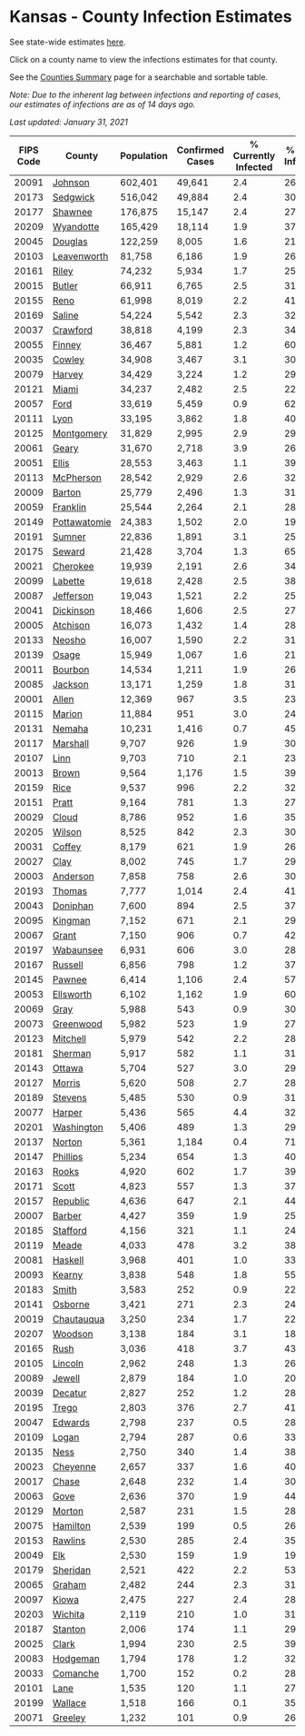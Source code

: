 # Kansas - County Infection Estimates

See state-wide estimates [here](/infections/us-ks).

Click on a county name to view the infections estimates for that county.

See the [Counties Summary](/infections/summary-counties) page for a searchable and sortable table.

*Note: Due to the inherent lag between infections and reporting of cases, our estimates of infections are as of 14 days ago.*

*Last updated: January 31, 2021*

|   FIPS Code |                       County |   Population |   Confirmed Cases |   % Currently Infected |   % Total Infected |
|-------------|------------------------------|--------------|-------------------|------------------------|--------------------|
|       20091 |           [Johnson](johnson) |      602,401 |            49,641 |                    2.4 |               26.2 |
|       20173 |         [Sedgwick](sedgwick) |      516,042 |            49,884 |                    2.4 |               30.8 |
|       20177 |           [Shawnee](shawnee) |      176,875 |            15,147 |                    2.4 |               27.2 |
|       20209 |       [Wyandotte](wyandotte) |      165,429 |            18,114 |                    1.9 |               37.2 |
|       20045 |           [Douglas](douglas) |      122,259 |             8,005 |                    1.6 |               21.0 |
|       20103 |   [Leavenworth](leavenworth) |       81,758 |             6,186 |                    1.9 |               26.8 |
|       20161 |               [Riley](riley) |       74,232 |             5,934 |                    1.7 |               25.7 |
|       20015 |             [Butler](butler) |       66,911 |             6,765 |                    2.5 |               31.7 |
|       20155 |                 [Reno](reno) |       61,998 |             8,019 |                    2.2 |               41.2 |
|       20169 |             [Saline](saline) |       54,224 |             5,542 |                    2.3 |               32.1 |
|       20037 |         [Crawford](crawford) |       38,818 |             4,199 |                    2.3 |               34.1 |
|       20055 |             [Finney](finney) |       36,467 |             5,881 |                    1.2 |               60.1 |
|       20035 |             [Cowley](cowley) |       34,908 |             3,467 |                    3.1 |               30.5 |
|       20079 |             [Harvey](harvey) |       34,429 |             3,224 |                    1.2 |               29.9 |
|       20121 |               [Miami](miami) |       34,237 |             2,482 |                    2.5 |               22.5 |
|       20057 |                 [Ford](ford) |       33,619 |             5,459 |                    0.9 |               62.8 |
|       20111 |                 [Lyon](lyon) |       33,195 |             3,862 |                    1.8 |               40.0 |
|       20125 |     [Montgomery](montgomery) |       31,829 |             2,995 |                    2.9 |               29.2 |
|       20061 |               [Geary](geary) |       31,670 |             2,718 |                    3.9 |               26.3 |
|       20051 |               [Ellis](ellis) |       28,553 |             3,463 |                    1.1 |               39.0 |
|       20113 |       [McPherson](mcpherson) |       28,542 |             2,929 |                    2.6 |               32.6 |
|       20009 |             [Barton](barton) |       25,779 |             2,496 |                    1.3 |               31.3 |
|       20059 |         [Franklin](franklin) |       25,544 |             2,264 |                    2.1 |               28.0 |
|       20149 | [Pottawatomie](pottawatomie) |       24,383 |             1,502 |                    2.0 |               19.1 |
|       20191 |             [Sumner](sumner) |       22,836 |             1,891 |                    3.1 |               25.4 |
|       20175 |             [Seward](seward) |       21,428 |             3,704 |                    1.3 |               65.7 |
|       20021 |         [Cherokee](cherokee) |       19,939 |             2,191 |                    2.6 |               34.4 |
|       20099 |           [Labette](labette) |       19,618 |             2,428 |                    2.5 |               38.9 |
|       20087 |       [Jefferson](jefferson) |       19,043 |             1,521 |                    2.2 |               25.2 |
|       20041 |       [Dickinson](dickinson) |       18,466 |             1,606 |                    2.5 |               27.0 |
|       20005 |         [Atchison](atchison) |       16,073 |             1,432 |                    1.4 |               28.5 |
|       20133 |             [Neosho](neosho) |       16,007 |             1,590 |                    2.2 |               31.2 |
|       20139 |               [Osage](osage) |       15,949 |             1,067 |                    1.6 |               21.1 |
|       20011 |           [Bourbon](bourbon) |       14,534 |             1,211 |                    1.9 |               26.2 |
|       20085 |           [Jackson](jackson) |       13,171 |             1,259 |                    1.8 |               31.0 |
|       20001 |               [Allen](allen) |       12,369 |               967 |                    3.5 |               23.7 |
|       20115 |             [Marion](marion) |       11,884 |               951 |                    3.0 |               24.9 |
|       20131 |             [Nemaha](nemaha) |       10,231 |             1,416 |                    0.7 |               45.0 |
|       20117 |         [Marshall](marshall) |        9,707 |               926 |                    1.9 |               30.4 |
|       20107 |                 [Linn](linn) |        9,703 |               710 |                    2.1 |               23.0 |
|       20013 |               [Brown](brown) |        9,564 |             1,176 |                    1.5 |               39.4 |
|       20159 |                 [Rice](rice) |        9,537 |               996 |                    2.2 |               32.5 |
|       20151 |               [Pratt](pratt) |        9,164 |               781 |                    1.3 |               27.5 |
|       20029 |               [Cloud](cloud) |        8,786 |               952 |                    1.6 |               35.0 |
|       20205 |             [Wilson](wilson) |        8,525 |               842 |                    2.3 |               30.5 |
|       20031 |             [Coffey](coffey) |        8,179 |               621 |                    1.9 |               26.2 |
|       20027 |                 [Clay](clay) |        8,002 |               745 |                    1.7 |               29.6 |
|       20003 |         [Anderson](anderson) |        7,858 |               758 |                    2.6 |               30.0 |
|       20193 |             [Thomas](thomas) |        7,777 |             1,014 |                    2.4 |               41.6 |
|       20043 |         [Doniphan](doniphan) |        7,600 |               894 |                    2.5 |               37.0 |
|       20095 |           [Kingman](kingman) |        7,152 |               671 |                    2.1 |               29.1 |
|       20067 |               [Grant](grant) |        7,150 |               906 |                    0.7 |               42.9 |
|       20197 |       [Wabaunsee](wabaunsee) |        6,931 |               606 |                    3.0 |               28.7 |
|       20167 |           [Russell](russell) |        6,856 |               798 |                    1.2 |               37.4 |
|       20145 |             [Pawnee](pawnee) |        6,414 |             1,106 |                    2.4 |               57.5 |
|       20053 |       [Ellsworth](ellsworth) |        6,102 |             1,162 |                    1.9 |               60.3 |
|       20069 |                 [Gray](gray) |        5,988 |               543 |                    0.9 |               30.4 |
|       20073 |       [Greenwood](greenwood) |        5,982 |               523 |                    1.9 |               27.7 |
|       20123 |         [Mitchell](mitchell) |        5,979 |               542 |                    2.2 |               28.9 |
|       20181 |           [Sherman](sherman) |        5,917 |               582 |                    1.1 |               31.4 |
|       20143 |             [Ottawa](ottawa) |        5,704 |               527 |                    3.0 |               29.1 |
|       20127 |             [Morris](morris) |        5,620 |               508 |                    2.7 |               28.4 |
|       20189 |           [Stevens](stevens) |        5,485 |               530 |                    0.9 |               31.9 |
|       20077 |             [Harper](harper) |        5,436 |               565 |                    4.4 |               32.8 |
|       20201 |     [Washington](washington) |        5,406 |               489 |                    1.3 |               29.2 |
|       20137 |             [Norton](norton) |        5,361 |             1,184 |                    0.4 |               71.1 |
|       20147 |         [Phillips](phillips) |        5,234 |               654 |                    1.3 |               40.0 |
|       20163 |               [Rooks](rooks) |        4,920 |               602 |                    1.7 |               39.1 |
|       20171 |               [Scott](scott) |        4,823 |               557 |                    1.3 |               37.1 |
|       20157 |         [Republic](republic) |        4,636 |               647 |                    2.1 |               44.8 |
|       20007 |             [Barber](barber) |        4,427 |               359 |                    1.9 |               25.6 |
|       20185 |         [Stafford](stafford) |        4,156 |               321 |                    1.1 |               24.7 |
|       20119 |               [Meade](meade) |        4,033 |               478 |                    3.2 |               38.6 |
|       20081 |           [Haskell](haskell) |        3,968 |               401 |                    1.0 |               33.7 |
|       20093 |             [Kearny](kearny) |        3,838 |               548 |                    1.8 |               55.4 |
|       20183 |               [Smith](smith) |        3,583 |               252 |                    0.9 |               22.2 |
|       20141 |           [Osborne](osborne) |        3,421 |               271 |                    2.3 |               24.7 |
|       20019 |     [Chautauqua](chautauqua) |        3,250 |               234 |                    1.7 |               22.8 |
|       20207 |           [Woodson](woodson) |        3,138 |               184 |                    3.1 |               18.9 |
|       20165 |                 [Rush](rush) |        3,036 |               418 |                    3.7 |               43.9 |
|       20105 |           [Lincoln](lincoln) |        2,962 |               248 |                    1.3 |               26.3 |
|       20089 |             [Jewell](jewell) |        2,879 |               184 |                    1.0 |               20.9 |
|       20039 |           [Decatur](decatur) |        2,827 |               252 |                    1.2 |               28.4 |
|       20195 |               [Trego](trego) |        2,803 |               376 |                    2.7 |               41.7 |
|       20047 |           [Edwards](edwards) |        2,798 |               237 |                    0.5 |               28.9 |
|       20109 |               [Logan](logan) |        2,794 |               287 |                    0.6 |               33.0 |
|       20135 |                 [Ness](ness) |        2,750 |               340 |                    1.4 |               38.4 |
|       20023 |         [Cheyenne](cheyenne) |        2,657 |               337 |                    1.6 |               40.1 |
|       20017 |               [Chase](chase) |        2,648 |               232 |                    1.4 |               30.8 |
|       20063 |                 [Gove](gove) |        2,636 |               370 |                    1.9 |               44.0 |
|       20129 |             [Morton](morton) |        2,587 |               231 |                    1.5 |               28.7 |
|       20075 |         [Hamilton](hamilton) |        2,539 |               199 |                    0.5 |               26.3 |
|       20153 |           [Rawlins](rawlins) |        2,530 |               285 |                    2.4 |               35.4 |
|       20049 |                   [Elk](elk) |        2,530 |               159 |                    1.9 |               19.3 |
|       20179 |         [Sheridan](sheridan) |        2,521 |               422 |                    2.2 |               53.0 |
|       20065 |             [Graham](graham) |        2,482 |               244 |                    2.3 |               31.6 |
|       20097 |               [Kiowa](kiowa) |        2,475 |               227 |                    2.4 |               28.4 |
|       20203 |           [Wichita](wichita) |        2,119 |               210 |                    1.0 |               31.7 |
|       20187 |           [Stanton](stanton) |        2,006 |               174 |                    1.1 |               29.8 |
|       20025 |               [Clark](clark) |        1,994 |               230 |                    2.5 |               39.0 |
|       20083 |         [Hodgeman](hodgeman) |        1,794 |               178 |                    1.2 |               32.1 |
|       20033 |         [Comanche](comanche) |        1,700 |               152 |                    0.2 |               28.7 |
|       20101 |                 [Lane](lane) |        1,535 |               120 |                    1.1 |               27.7 |
|       20199 |           [Wallace](wallace) |        1,518 |               166 |                    0.1 |               35.7 |
|       20071 |           [Greeley](greeley) |        1,232 |               101 |                    0.9 |               26.7 |
